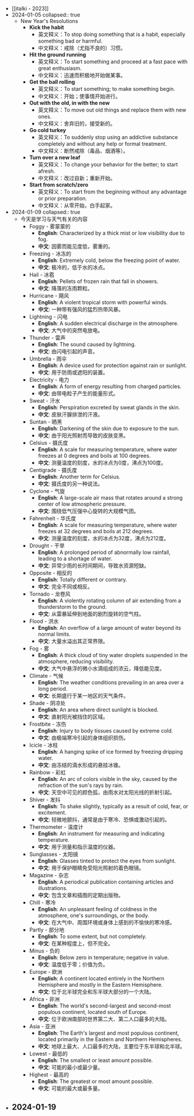 - [[italki - 2023]]
- 2024-01-05
  collapsed:: true
	- New Year's Resolutions
		- **Kick the habit**
			- 英文释义：To stop doing something that is a habit, especially something bad or harmful.
			- 中文释义：戒除（尤指不良的）习惯。
		- **Hit the ground running**
			- 英文释义：To start something and proceed at a fast pace with great enthusiasm.
			- 中文释义：迅速而积极地开始做某事。
		- **Get the ball rolling**
			- 英文释义：To start something; to make something begin.
			- 中文释义：开始；使事情开始进行。
		- **Out with the old, in with the new**
			- 英文释义：To move out old things and replace them with new ones.
			- 中文释义：舍弃旧的，接受新的。
		- **Go cold turkey**
			- 英文释义：To suddenly stop using an addictive substance completely and without any help or formal treatment.
			- 中文释义：断然戒除（毒品、烟酒等）。
		- **Turn over a new leaf**
			- 英文释义：To change your behavior for the better; to start afresh.
			- 中文释义：改过自新；重新开始。
		- **Start from scratch/zero**
			- 英文释义：To start from the beginning without any advantage or prior preparation.
			- 中文释义：从零开始，白手起家。
- 2024-01-09
  collapsed:: true
	- 今天是学习与天气有关的内容
		- Foggy - 雾蒙蒙的
			- **English**: Characterized by a thick mist or low visibility due to fog.
			- **中文**: 因雾而能见度低，雾重的。
		- Freezing - 冰冻的
			- **English**: Extremely cold, below the freezing point of water.
			- **中文**: 极冷的，低于水的冰点。
		- Hail - 冰雹
			- **English**: Pellets of frozen rain that fall in showers.
			- **中文**: 降落的冻雨颗粒。
		- Hurricane - 飓风
			- **English**: A violent tropical storm with powerful winds.
			- **中文**: 一种带有强风的猛烈热带风暴。
		- Lightning - 闪电
			- **English**: A sudden electrical discharge in the atmosphere.
			- **中文**: 大气中的突然电放电。
		- Thunder - 雷声
			- **English**: The sound caused by lightning.
			- **中文**: 由闪电引起的声音。
		- Umbrella - 雨伞
			- **English**: A device used for protection against rain or sunlight.
			- **中文**: 用于防雨或遮阳的装置。
		- Electricity - 电力
			- **English**: A form of energy resulting from charged particles.
			- **中文**: 由带电粒子产生的能量形式。
		- Sweat - 汗水
			- **English**: Perspiration excreted by sweat glands in the skin.
			- **中文**: 皮肤汗腺排泄的汗液。
		- Suntan - 晒黑
			- **English**: Darkening of the skin due to exposure to the sun.
			- **中文**: 由于阳光照射而导致的皮肤变黑。
		- Celsius - 摄氏度
			- **English**: A scale for measuring temperature, where water freezes at 0 degrees and boils at 100 degrees.
			- **中文**: 测量温度的刻度，水的冰点为0度，沸点为100度。
		- Centigrade - 摄氏度
			- **English**: Another term for Celsius.
			- **中文**: 摄氏度的另一种说法。
		- Cyclone - 气旋
			- **English**: A large-scale air mass that rotates around a strong center of low atmospheric pressure.
			- **中文**: 围绕低气压强中心旋转的大规模气团。
		- Fahrenheit - 华氏度
			- **English**: A scale for measuring temperature, where water freezes at 32 degrees and boils at 212 degrees.
			- **中文**: 测量温度的刻度，水的冰点为32度，沸点为212度。
		- Drought - 干旱
			- **English**: A prolonged period of abnormally low rainfall, leading to a shortage of water.
			- **中文**: 异常少雨的长时间期间，导致水资源短缺。
		- Opposite - 相反的
			- **English**: Totally different or contrary.
			- **中文**: 完全不同或相反。
		- Tornado - 龙卷风
			- **English**: A violently rotating column of air extending from a thunderstorm to the ground.
			- **中文**: 从雷暴延伸到地面的剧烈旋转的空气柱。
		- Flood - 洪水
			- **English**: An overflow of a large amount of water beyond its normal limits.
			- **中文**: 大量水溢出其正常界限。
		- Fog - 雾
			- **English**: A thick cloud of tiny water droplets suspended in the atmosphere, reducing visibility.
			- **中文**: 大气中悬浮的微小水滴组成的浓云，降低能见度。
		- Climate - 气候
			- **English**: The weather conditions prevailing in an area over a long period.
			- **中文**: 长期盛行于某一地区的天气条件。
		- Shade - 阴凉处
			- **English**: An area where direct sunlight is blocked.
			- **中文**: 直射阳光被挡住的区域。
		- Frostbite - 冻伤
			- **English**: Injury to body tissues caused by extreme cold.
			- **中文**: 由极端寒冷引起的身体组织损伤。
		- Icicle - 冰柱
			- **English**: A hanging spike of ice formed by freezing dripping water.
			- **中文**: 由冻结的滴水形成的悬挂冰锥。
		- Rainbow - 彩虹
			- **English**: An arc of colors visible in the sky, caused by the refraction of the sun's rays by rain.
			- **中文**: 天空中可见的颜色弧，由雨水对太阳光线的折射引起。
		- Shiver - 发抖
			- **English**: To shake slightly, typically as a result of cold, fear, or excitement.
			- **中文**: 轻微地颤抖，通常是由于寒冷、恐惧或激动引起的。
		- Thermometer - 温度计
			- **English**: An instrument for measuring and indicating temperature.
			- **中文**: 用于测量和指示温度的仪器。
		- Sunglasses - 太阳镜
			- **English**: Glasses tinted to protect the eyes from sunlight.
			- **中文**: 用于保护眼睛免受阳光照射的着色眼镜。
		- Magazine - 杂志
			- **English**: A periodical publication containing articles and illustrations.
			- **中文**: 包含文章和插图的定期出版物。
		- Chill - 寒冷
			- **English**: An unpleasant feeling of coldness in the atmosphere, one's surroundings, or the body.
			- **中文**: 在大气中、周围环境或身体上感到的不愉快的寒冷感。
		- Partly - 部分地
			- **English**: To some extent, but not completely.
			- **中文**: 在某种程度上，但不完全。
		- Minus - 负的
			- **English**: Below zero in temperature; negative in value.
			- **中文**: 温度低于零；价值为负。
		- Europe - 欧洲
			- **English**: A continent located entirely in the Northern Hemisphere and mostly in the Eastern Hemisphere.
			- **中文**: 位于北半球完全和东半球大部分的一个大陆。
		- Africa - 非洲
			- **English**: The world's second-largest and second-most populous continent, located south of Europe.
			- **中文**: 位于欧洲南部的世界第二大、第二人口最多的大陆。
		- Asia - 亚洲
			- **English**: The Earth's largest and most populous continent, located primarily in the Eastern and Northern Hemispheres.
			- **中文**: 地球上最大、人口最多的大陆，主要位于东半球和北半球。
		- Lowest - 最低的
			- **English**: The smallest or least amount possible.
			- **中文**: 可能的最小或最少量。
		- Highest - 最高的
			- **English**: The greatest or most amount possible.
			- **中文**: 可能的最大或最多量。
- 2024-01-19
	-